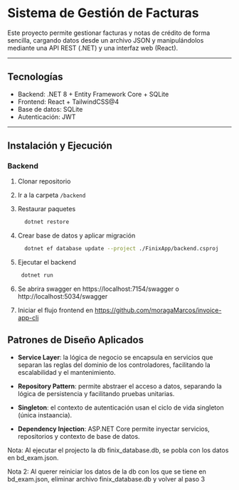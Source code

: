 # Sistema de Gestión de Facturas

Este proyecto permite gestionar facturas y notas de crédito de forma sencilla, cargando datos desde un archivo JSON y manipulándolos mediante una API REST (.NET) y una interfaz web (React).

---

## Tecnologías

- Backend: .NET 8 + Entity Framework Core + SQLite
- Frontend: React + TailwindCSS@4
- Base de datos: SQLite
- Autenticación: JWT 

---

## Instalación y Ejecución

### Backend

1. Clonar repositorio
1. Ir a la carpeta `/backend`
2. Restaurar paquetes

   ```bash
     dotnet restore
   ```
3. Crear base de datos y aplicar migración

   ```bash
     dotnet ef database update --project ./FinixApp/backend.csproj
   ```
4. Ejecutar el backend

    ```bash
     dotnet run
5. Se abrira swagger en https://localhost:7154/swagger o http://localhost:5034/swagger

6. Iniciar el flujo frontend en https://github.com/moragaMarcos/invoice-app-cli


## Patrones de Diseño Aplicados

- **Service Layer**: la lógica de negocio se encapsula en servicios que separan las reglas del dominio de los controladores, facilitando la escalabilidad y el mantenimiento.

- **Repository Pattern**: permite abstraer el acceso a datos, separando la lógica de persistencia y facilitando pruebas unitarias.

- **Singleton**: el contexto de autenticación usan el ciclo de vida singleton (única instaancia).

- **Dependency Injection**: ASP.NET Core permite inyectar servicios, repositorios y contexto de base de datos.


Nota: Al ejecutar el projecto la db finix_database.db, se pobla con los datos en bd_exam.json.

Nota 2: Al querer reiniciar los datos de la db con los que se tiene en bd_exam.json, eliminar archivo finix_database.db 
y volver al paso 3
